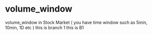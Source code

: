 # volume_window
volume_window in Stock Market ( you have time window such as 5min, 10min, 1D etc )
this is branch 1
this is B1